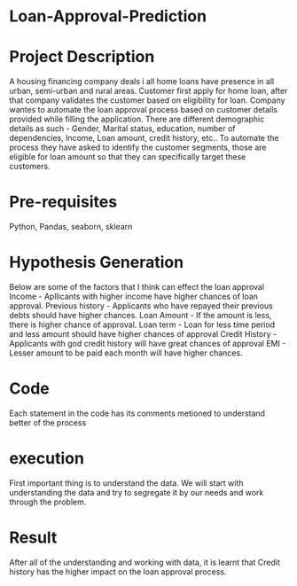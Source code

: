 # Loan-Approval-Prediction

# Project Description
A housing financing company deals i all home loans have presence in all urban, semi-urban and rural areas. Customer first apply for home loan, after that company validates the customer based on eligibility for loan. Company wantes to automate the loan approval process based on customer details provided while filling the application. 
There are different demographic details as such - Gender, Marital status, education, number of dependencies, Income, Loan amount, credit history, etc.. To automate the process they have asked to identify the customer segments, those are eligible for loan amount so that they can specifically target these customers.

# Pre-requisites
Python, Pandas, seaborn, sklearn

# Hypothesis Generation
Below are some of the factors that I think can effect the loan approval
Income - Apllicants with higher income have higher chances of loan approval.
Previous history - Applicants who have repayed their previous debts should have higher chances.
Loan Amount - If the amount is less, there is higher chance of approval.
Loan term - Loan for less time period and less amount should have higher chances of approval
Credit History - Applicants with god credit history will have great chances of approval
EMI - Lesser amount to be paid each month will have higher chances.

# Code
Each statement in the code has its comments metioned to understand better of the process

# execution
First important thing is to understand the data. We will start with understanding the data and try to segregate it by our needs and work through the problem.

# Result
After all of the understanding and working with data, it is learnt that Credit history has the higher impact on the loan approval process.
